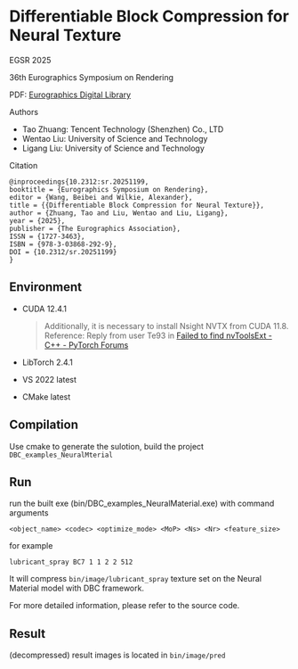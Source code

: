 # Differentiable Block Compression for Neural Texture

EGSR 2025

36th Eurographics Symposium on Rendering

PDF: [Eurographics Digital Library](https://diglib.eg.org/items/9dfee807-eeec-485a-82a6-f466268d28c2)

Authors

- Tao Zhuang: Tencent Technology (Shenzhen) Co., LTD
- Wentao Liu: University of Science and Technology
- Ligang Liu: University of Science and Technology

Citation
```
@inproceedings{10.2312:sr.20251199,
booktitle = {Eurographics Symposium on Rendering},
editor = {Wang, Beibei and Wilkie, Alexander},
title = {{Differentiable Block Compression for Neural Texture}},
author = {Zhuang, Tao and Liu, Wentao and Liu, Ligang},
year = {2025},
publisher = {The Eurographics Association},
ISSN = {1727-3463},
ISBN = {978-3-03868-292-9},
DOI = {10.2312/sr.20251199}
}
```

## Environment

- CUDA 12.4.1

  > Additionally, it is necessary to install Nsight NVTX from CUDA 11.8.
  > Reference: Reply from user Te93 in [Failed to find nvToolsExt - C++ - PyTorch Forums](https://discuss.pytorch.org/t/failed-to-find-nvtoolsext/179635/2)

- LibTorch 2.4.1

- VS 2022 latest

- CMake latest

## Compilation

Use cmake to generate the sulotion, build the project `DBC_examples_NeuralMterial`

## Run

run the built exe (bin/DBC_examples_NeuralMaterial.exe) with command arguments

```
<object_name> <codec> <optimize_mode> <MoP> <Ns> <Nr> <feature_size>
```

for example

```
lubricant_spray BC7 1 1 2 2 512
```

It will compress `bin/image/lubricant_spray` texture set on the Neural Material model with DBC framework.

For more detailed information, please refer to the source code.

## Result

(decompressed) result images is located in `bin/image/pred`
